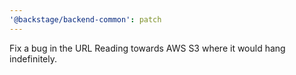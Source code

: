 ```yaml
---
'@backstage/backend-common': patch
---
```


Fix a bug in the URL Reading towards AWS S3 where it would hang indefinitely.
